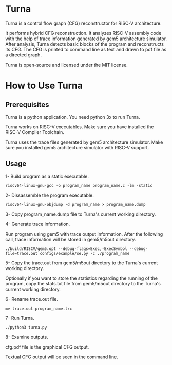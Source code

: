 # Turna

Turna is a control flow graph (CFG) reconstructor for RISC-V architecture.

It performs hybrid CFG reconstruction. It analyzes RISC-V assembly code with the help of trace information generated by gem5 architecture simulator. After analysis, Turna detects basic blocks of the program and reconstructs its CFG.  The CFG is printed to command line as text and drawn to pdf file as a directed graph. 

Turna is open-source and licensed under the MIT license.


# How to Use Turna

## Prerequisites

Turna is a python application. You need python 3x to run Turna.

Turna works on RISC-V executables. Make sure you have installed the RISC-V Compiler Toolchain.

Turna uses the trace files generated by gem5 architecture simulator. Make sure you installed gem5 architecture simulator with RISC-V support.



## Usage

1- Build program as a static executable.

```
riscv64-linux-gnu-gcc -o program_name program_name.c -lm -static
```


2- Dissassemble the program executable.

```
riscv64-linux-gnu-objdump -d program_name > program_name.dump
```

3- Copy program_name.dump file to Turna's current working directory.

4- Generate trace information.

Run program using gem5 with trace output information. After the following call, trace information will be stored in gem5/m5out directory.

```
./build/RISCV/gem5.opt --debug-flags=Exec,-ExecSymbol --debug-file=trace.out configs/example/se.py -c ./program_name
```

5- Copy the trace.out from gem5/m5out directory to the Turna's current working directory.

Optionally if you want to store the statistics regarding the running of the program, copy the stats.txt file from gem5/m5out directory to the Turna's current working directory.

6- Rename trace.out file.

```
mv trace.out program_name.trc
````

7- Run Turna.

```
./python3 turna.py
```

8- Examine outputs.

cfg.pdf file is the graphical CFG output.

Textual CFG output will be seen in the command line.



